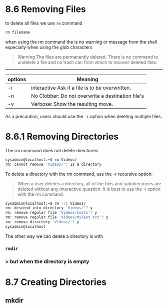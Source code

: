 # 8.6 Removing Files

to delete all files we use `rm` command 

```bash
rm filename 
```

when using the rm command the is no warning or message from the shell especially when using the glob characters 


> Warning
The files are permanently deleted. There is no command to undelete a file and no trash can from which to recover deleted files.


 --------
| options | Meaning |
| ---------|  --------|
|  -i    | interactive Ask if a file is to be overwritten.|
|  -n  | No Clobber: Do not overwrite a destination file's |contents.|
| -v | Verbose: Show the resulting move.|

As a precaution, users should use the `-i` option when deleting multiple files:

# 8.6.1 Removing Directories

The rm command does not delete directories 

```bash
sysadmin@localhost:~$ rm Videos/                                                
rm: cannot remove 'Videos/': Is a directory 
```

To delete a directory with the rm command, use the -r recursive option:

> When a user deletes a directory, all of the files and subdirectories are deleted without any interactive question. It is best to use the -i option with the rm command.

```bash 
sysadmin@localhost:~$ rm -ri Videos/                                            
rm: descend into directory 'Videos/'? y                                         
rm: remove regular file 'Videos/hosts'? y                                       
rm: remove regular file 'Videos/myText.txt'? y                                  
rm: remove directory 'Videos/'? y                                               
sysadmin@localhost
```

The other way we can delete a directory is with 

### `rmdir`

### > but when the directory is empty 

# 8.7 Creating Directories


## mkdir
